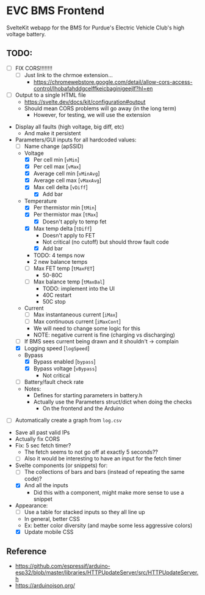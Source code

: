 # EVC BMS Frontend

SvelteKit webapp for the BMS for Purdue's Electric Vehicle Club's high voltage battery.

## TODO:

- [ ] FIX CORS!!!!!!!!
	- [ ] Just link to the chrmoe extension...
		- https://chromewebstore.google.com/detail/allow-cors-access-control/lhobafahddgcelffkeicbaginigeejlf?hl=en
- [ ] Output to a single HTML file
	- https://svelte.dev/docs/kit/configuration#output
	- Should mean CORS problems will go away (in the long term)
		- However, for testing, we will use the extension
- Display all faults (high voltage, big diff, etc)
	- And make it persistent
- Parameters/GUI inputs for all hardcoded values:
	- [ ] Name change (apSSID)
	- Voltage
		- [x] Per cell min [`vMin`]
		- [x] Per cell max [`vMax`]
		- [x] Average cell min [`vMinAvg`]
		- [x] Average cell max [`vMaxAvg`]
		- [x] Max cell delta [`vDiff`]
			- [x] Add bar
	- Temperature
		- [x] Per thermistor min [`tMin`]
		- [x] Per thermistor max [`tMax`]
			- [x] Doesn't apply to temp fet
		- [x] Max temp delta [`tDiff`]
			- Doesn't apply to FET
			- Not critical (no cutoff) but should throw fault code
			- [x] Add bar
		- TODO: 4 temps now
		- 2 new balance temps
		- [ ] Max FET temp [`tMaxFET`]
			- 50-80C
		- [ ] Max balance temp [`tMaxBal`]
			- TODO: implement into the UI
			- 40C restart
			- 50C stop
	- Current
		- [ ] Max instantaneous current [`iMax`]
		- [ ] Max continuous current [`iMaxCont`]
		- We will need to change some logic for this
		- NOTE: negative current is fine (charging vs discharging)
	- [ ] If BMS sees current being drawn and it shouldn't -> complain
	- [x] Logging speed [`logSpeed`]
	- Bypass
		- [x] Bypass enabled [`bypass`]
		- [x] Bypass voltage [`vBypass`]
			- Not critical
	- [ ] Battery/fault check rate
	- Notes:
		- Defines for starting parameters in battery.h
		- Actually use the Parameters struct/dict when doing the checks
			- On the frontend and the Arduino
- [ ] Automatically create a graph from `log.csv`
- Save all past valid IPs
- Actually fix CORS
- Fix: 5 sec fetch timer?
	- The fetch seems to not go off at exactly 5 seconds??
	- [ ] Also it would be interesting to have an input for the fetch timer
- Svelte components (or snippets) for:
	- [ ] The collections of bars and bars (instead of repeating the same code)?
	- [x] And all the inputs
		- Did this with a component, might make more sense to use a snippet
- Appearance:
	- [ ] Use a table for stacked inputs so they all line up
	- In general, better CSS
	- Ex: better color diversity (and maybe some less aggressive colors)
	- [x] Update mobile CSS

## Reference

- https://github.com/espressif/arduino-esp32/blob/master/libraries/HTTPUpdateServer/src/HTTPUpdateServer.h
- https://arduinojson.org/
